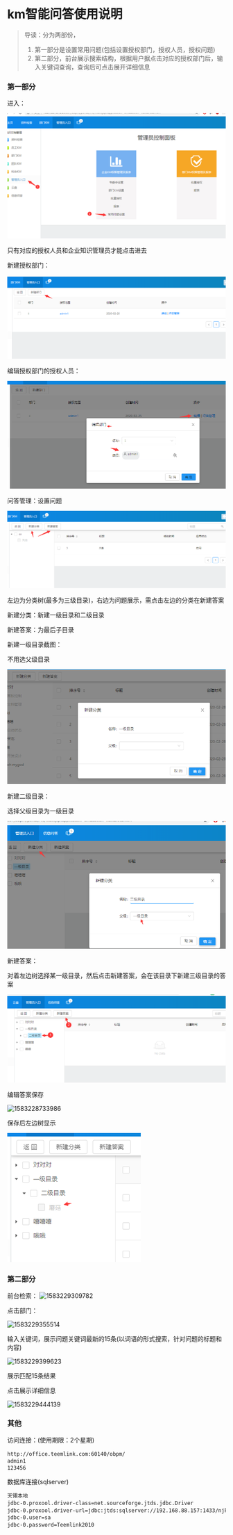 # km智能问答使用说明

> 导读：分为两部份，
>
> 1. 第一部分是设置常用问题(包括设置授权部门，授权人员，授权问题)
> 2. 第二部分，前台展示搜索结构，根据用户据点击对应的授权部门后，输入关键词查询，查询后可点击展开详细信息

### 第一部分

进入：

![](https://raw.githubusercontent.com/sky5cai/picGoPic/master/img/进入常用问题.png)

只有对应的授权人员和企业知识管理员才能点击进去



新建授权部门：

![](https://raw.githubusercontent.com/sky5cai/picGoPic/master/img/新建授权部门.png)

编辑授权部门的授权人员：

![](https://raw.githubusercontent.com/sky5cai/picGoPic/master/img/授权部门及人员.png)

问答管理：设置问题

![](https://raw.githubusercontent.com/sky5cai/picGoPic/master/img/设置常用问题.png)

左边为分类树(最多为三级目录)，右边为问题展示，需点击左边的分类在新建答案

新建分类：新建一级目录和二级目录

新建答案：为最后子目录



新建一级目录截图：

不用选父级目录

![](https://raw.githubusercontent.com/sky5cai/picGoPic/master/img/20200303173820.png)



新建二级目录：

选择父级目录为一级目录

![](https://raw.githubusercontent.com/sky5cai/picGoPic/master/img/20200303173943.png)



新建答案：

对着左边树选择某一级目录，然后点击新建答案，会在该目录下新建三级目录的答案

![](https://raw.githubusercontent.com/sky5cai/picGoPic/master/img/20200303174226.png)

编辑答案保存

![1583228733986](C:\Users\skycai\AppData\Roaming\Typora\typora-user-images\15832287339860.png)

保存后左边树显示

![](https://raw.githubusercontent.com/sky5cai/picGoPic/master/img/20200303174634.png)

### 第二部分

前台检索：
![1583229309782](C:\Users\skycai\AppData\Roaming\Typora\typora-user-images\1583229309782.png)

点击部门：

![1583229355514](C:\Users\skycai\AppData\Roaming\Typora\typora-user-images\1583229355514.png)

输入关键词，展示问题关键词最新的15条(以词语的形式搜索，针对问题的标题和内容)

![1583229399623](C:\Users\skycai\AppData\Roaming\Typora\typora-user-images\1583229399623.png)

展示匹配15条结果

点击展示详细信息

![1583229444139](C:\Users\skycai\AppData\Roaming\Typora\typora-user-images\1583229444139.png)





### 其他

访问连接：(使用期限：2个星期)

```
http://office.teemlink.com:60140/obpm/
admin1
123456
```

数据库连接(sqlserver)

```xml
天翎本地
jdbc-0.proxool.driver-class=net.sourceforge.jtds.jdbc.Driver
jdbc-0.proxool.driver-url=jdbc:jtds:sqlserver://192.168.88.157:1433/njkm
jdbc-0.user=sa
jdbc-0.password=Teemlink2010
```

